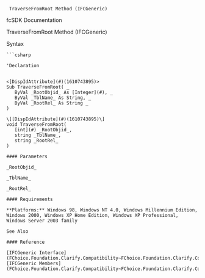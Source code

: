 ﻿     TraverseFromRoot Method (IFCGeneric)                                                   

fcSDK Documentation

TraverseFromRoot Method (IFCGeneric)

Syntax

```vbnet
```csharp

'Declaration
 

<[DispIdAttribute](#)(1610743895)>
Sub TraverseFromRoot( _
   ByVal _RootObjid_ As [Integer](#), _
   ByVal _TblName_ As String, _
   ByVal _RootRel_ As String _
) 

\[[DispIdAttribute](#)(1610743895)\]
void TraverseFromRoot( 
   [int](#) _RootObjid_,
   string _TblName_,
   string _RootRel_
)

#### Parameters

_RootObjid_

_TblName_

_RootRel_

#### Requirements

**Platforms:** Windows 98, Windows NT 4.0, Windows Millennium Edition, Windows 2000, Windows XP Home Edition, Windows XP Professional, Windows Server 2003 family

See Also

#### Reference

[IFCGeneric Interface](FChoice.Foundation.Clarify.Compatibility~FChoice.Foundation.Clarify.Compatibility.IFCGeneric.md)  
[IFCGeneric Members](FChoice.Foundation.Clarify.Compatibility~FChoice.Foundation.Clarify.Compatibility.IFCGeneric_members.md)